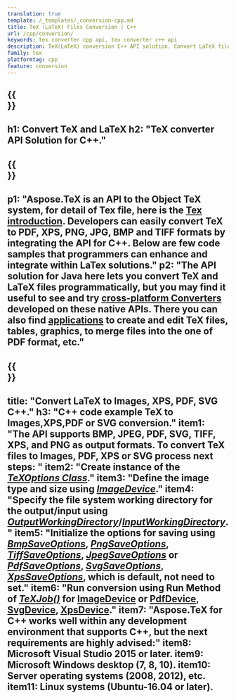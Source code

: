 ```yaml
---
translation: true
template: /_templates/_conversion-cpp.md
title: TeX (LaTeX) Files Conversion | C++
url: /cpp/conversion/
keywords: tex converter cpp api, tex converter c++ api
description: TeX(LaTeX) conversion C++ API solution. Convert LaTeX files to PDF, XPS and Images including PNG, JPEG, TIFF, BMP with few lines of C++ code.
family: tex
platformtag: cpp
feature: conversion
---
```


{{<section banner>}}
---
h1: Convert TeX and LaTeX 
h2: "TeX converter API Solution for C++."
---

{{<section overview>}}
---
p1: "Aspose.TeX is an API to the Object TeX system, for detail of Tex file, here is the [Tex introduction](https://docs.aspose.com/tex/cpp/what-is-tex/). Developers can easily convert TeX to PDF, XPS, PNG, JPG, BMP and TIFF formats by integrating the API for C++. Below are few code samples that programmers can enhance and integrate within LaTex solutions."
p2: "The API solution for Java here lets you convert TeX and LaTeX files programmatically, but you may find it useful to see and try [cross-platform Converters](https://products.aspose.app/tex/conversion) developed on these native APIs. There you can also find [applications](https://products.aspose.app/tex/applications) to create and edit TeX files, tables, graphics, to merge files into the one of PDF format, etc."
---

{{<section feature1>}}
---
title: "Convert LaTeX to Images, XPS, PDF, SVG C++."
h3: "C++ code example TeX to Images,XPS,PDF or SVG conversion."
item1: "The API supports BMP, JPEG, PDF, SVG, TIFF, XPS, and PNG as output formats. To convert TeX files to Images, PDF, XPS or SVG process next steps: "
item2: "Create instance of the [*TeXOptions Class*](https://reference.aspose.com/tex/cpp/class/aspose.te_x.te_x_options)."
item3:  "Define the image type and size using [*ImageDevice*](https://reference.aspose.com/page/cpp/class/aspose.page.e_p_s.device.image_device)."
item4: "Specify the file system working directory for the output/input using [*OutputWorkingDirectory*](https://reference.aspose.com/tex/cpp/class/aspose.te_x.te_x_options#aa4f4ea6dab7db5ba1b40800495f16f63)/[*InputWorkingDirectory*](https://reference.aspose.com/tex/cpp/class/aspose.te_x.te_x_options#aa4f4ea6dab7db5ba1b40800495f16f63)."
item5: "Initialize the options for saving using [*BmpSaveOptions*](https://reference.aspose.com/tex/cpp/class/aspose.te_x.presentation.image.bmp_save_options), [*PngSaveOptions*](https://reference.aspose.com/tex/cpp/class/aspose.te_x.presentation.image.png_save_options), [*TiffSaveOptions*](https://reference.aspose.com/tex/cpp/class/aspose.te_x.presentation.image.tiff_save_options), [*JpegSaveOptions*](https://reference.aspose.com/tex/cpp/class/aspose.te_x.presentation.image.jpeg_save_options) or [*PdfSaveOptions*](https://reference.aspose.com/tex/cpp/class/aspose.te_x.presentation.pdf.pdf_save_options), [*SvgSaveOptions*](https://reference.aspose.com/tex/cpp/class/aspose.te_x.presentation.svg.svg_save_options), [*XpsSaveOptions*](https://reference.aspose.com/tex/cpp/class/aspose.te_x.presentation.xps.xps_save_options), which is default, not need to set."
item6: "Run conversion using Run Method of [*TeXJob()*](https://reference.aspose.com/tex/cpp/class/aspose.te_x.te_x_job) for [ImageDevice](https://reference.aspose.com/tex/cpp/class/aspose.te_x.presentation.image.image_device) or [PdfDevice](https://reference.aspose.com/tex/cpp/class/aspose.te_x.presentation.pdf.pdf_device), [SvgDevice](https://reference.aspose.com/tex/cpp/class/aspose.te_x.presentation.svg.svg_device), [XpsDevice](https://reference.aspose.com/tex/cpp/class/aspose.te_x.presentation.xps.xps_device)."
item7: "Aspose.TeX for C++ works well within any development environment that supports C++, but the next requirements are highly advised:"
item8: Microsoft Visual Studio 2015 or later.
item9: Microsoft Windows desktop (7, 8, 10).
item10: Server operating systems (2008, 2012), etc.
item11: Linux systems (Ubuntu-16.04 or later).
---


